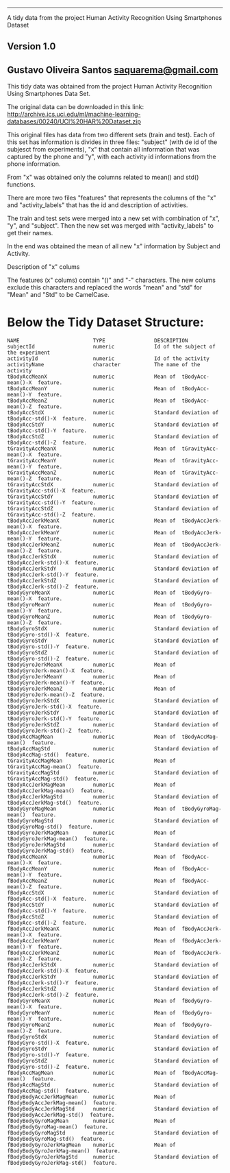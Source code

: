 -----------------------
A tidy data from the project 
Human Activity Recognition Using Smartphones Dataset

Version 1.0
-----------------------
Gustavo Oliveira Santos
saquarema@gmail.com
-----------------------


This tidy data was obtained from the project Human Activity Recognition Using Smartphones Data Set.

The original data can be downloaded in this link:
http://archive.ics.uci.edu/ml/machine-learning-databases/00240/UCI%20HAR%20Dataset.zip

This original files has data from two different sets (train and test). Each of this set has information is divides in three files: "subject" (with de id of the subjesct from experiments), "x" that contain all information that was captured by the phone and "y", with each activity id informations from the phone information.

From "x" was obtained only the columns related to mean() and std() functions.

There are more two files "features" that represents the columns of the "x" and "activity_labels" that has the id and description of activities.

The train and test sets were merged into a new set with combination of "x", "y", and "subject". Then the new set was merged with "activity_labels" to get their names.

In the end was obtained the mean of all new "x" information by Subject and Activity.

Description of "x" colums

The features (x" colums) contain "()" and "-" characters. The new colums exclude this characters and replaced the words "mean" and "std" for "Mean" and "Std" to be CamelCase.

Below the Tidy Dataset Structure:
======================================

	NAME              			TYPE              	DESCRIPTION
	subjectId                   numeric           	Id of the subject of the experiment
	activityId                  numeric           	Id of the activity
	activityName                character         	The name of the activity
	tBodyAccMeanX				numeric				Mean of  tBodyAcc-mean()-X  feature.
	tBodyAccMeanY				numeric				Mean of  tBodyAcc-mean()-Y  feature.
	tBodyAccMeanZ				numeric				Mean of  tBodyAcc-mean()-Z  feature.
	tBodyAccStdX				numeric				Standard deviation of  tBodyAcc-std()-X  feature.
	tBodyAccStdY				numeric				Standard deviation of  tBodyAcc-std()-Y  feature.
	tBodyAccStdZ				numeric				Standard deviation of  tBodyAcc-std()-Z  feature.
	tGravityAccMeanX			numeric				Mean of  tGravityAcc-mean()-X  feature.
	tGravityAccMeanY			numeric				Mean of  tGravityAcc-mean()-Y  feature.
	tGravityAccMeanZ			numeric				Mean of  tGravityAcc-mean()-Z  feature.
	tGravityAccStdX				numeric				Standard deviation of  tGravityAcc-std()-X  feature.
	tGravityAccStdY				numeric				Standard deviation of  tGravityAcc-std()-Y  feature.
	tGravityAccStdZ				numeric				Standard deviation of  tGravityAcc-std()-Z  feature.
	tBodyAccJerkMeanX			numeric				Mean of  tBodyAccJerk-mean()-X  feature.
	tBodyAccJerkMeanY			numeric				Mean of  tBodyAccJerk-mean()-Y  feature.
	tBodyAccJerkMeanZ			numeric				Mean of  tBodyAccJerk-mean()-Z  feature.
	tBodyAccJerkStdX			numeric				Standard deviation of  tBodyAccJerk-std()-X  feature.
	tBodyAccJerkStdY			numeric				Standard deviation of  tBodyAccJerk-std()-Y  feature.
	tBodyAccJerkStdZ			numeric				Standard deviation of  tBodyAccJerk-std()-Z  feature.
	tBodyGyroMeanX				numeric				Mean of  tBodyGyro-mean()-X  feature.
	tBodyGyroMeanY				numeric				Mean of  tBodyGyro-mean()-Y  feature.
	tBodyGyroMeanZ				numeric				Mean of  tBodyGyro-mean()-Z  feature.
	tBodyGyroStdX				numeric				Standard deviation of  tBodyGyro-std()-X  feature.
	tBodyGyroStdY				numeric				Standard deviation of  tBodyGyro-std()-Y  feature.
	tBodyGyroStdZ				numeric				Standard deviation of  tBodyGyro-std()-Z  feature.
	tBodyGyroJerkMeanX			numeric				Mean of  tBodyGyroJerk-mean()-X  feature.
	tBodyGyroJerkMeanY			numeric				Mean of  tBodyGyroJerk-mean()-Y  feature.
	tBodyGyroJerkMeanZ			numeric				Mean of  tBodyGyroJerk-mean()-Z  feature.
	tBodyGyroJerkStdX			numeric				Standard deviation of  tBodyGyroJerk-std()-X  feature.
	tBodyGyroJerkStdY			numeric				Standard deviation of  tBodyGyroJerk-std()-Y  feature.
	tBodyGyroJerkStdZ			numeric				Standard deviation of  tBodyGyroJerk-std()-Z  feature.
	tBodyAccMagMean				numeric				Mean of  tBodyAccMag-mean()  feature.
	tBodyAccMagStd				numeric				Standard deviation of  tBodyAccMag-std()  feature.
	tGravityAccMagMean			numeric				Mean of  tGravityAccMag-mean()  feature.
	tGravityAccMagStd			numeric				Standard deviation of  tGravityAccMag-std()  feature.
	tBodyAccJerkMagMean			numeric				Mean of  tBodyAccJerkMag-mean()  feature.
	tBodyAccJerkMagStd			numeric				Standard deviation of  tBodyAccJerkMag-std()  feature.
	tBodyGyroMagMean			numeric				Mean of  tBodyGyroMag-mean()  feature.
	tBodyGyroMagStd				numeric				Standard deviation of  tBodyGyroMag-std()  feature.
	tBodyGyroJerkMagMean		numeric				Mean of  tBodyGyroJerkMag-mean()  feature.
	tBodyGyroJerkMagStd			numeric				Standard deviation of  tBodyGyroJerkMag-std()  feature.
	fBodyAccMeanX				numeric				Mean of  fBodyAcc-mean()-X  feature.
	fBodyAccMeanY				numeric				Mean of  fBodyAcc-mean()-Y  feature.
	fBodyAccMeanZ				numeric				Mean of  fBodyAcc-mean()-Z  feature.
	fBodyAccStdX				numeric				Standard deviation of  fBodyAcc-std()-X  feature.
	fBodyAccStdY				numeric				Standard deviation of  fBodyAcc-std()-Y  feature.
	fBodyAccStdZ				numeric				Standard deviation of  fBodyAcc-std()-Z  feature.
	fBodyAccJerkMeanX			numeric				Mean of  fBodyAccJerk-mean()-X  feature.
	fBodyAccJerkMeanY			numeric				Mean of  fBodyAccJerk-mean()-Y  feature.
	fBodyAccJerkMeanZ			numeric				Mean of  fBodyAccJerk-mean()-Z  feature.
	fBodyAccJerkStdX			numeric				Standard deviation of  fBodyAccJerk-std()-X  feature.
	fBodyAccJerkStdY			numeric				Standard deviation of  fBodyAccJerk-std()-Y  feature.
	fBodyAccJerkStdZ			numeric				Standard deviation of  fBodyAccJerk-std()-Z  feature.
	fBodyGyroMeanX				numeric				Mean of  fBodyGyro-mean()-X  feature.
	fBodyGyroMeanY				numeric				Mean of  fBodyGyro-mean()-Y  feature.
	fBodyGyroMeanZ				numeric				Mean of  fBodyGyro-mean()-Z  feature.
	fBodyGyroStdX				numeric				Standard deviation of  fBodyGyro-std()-X  feature.
	fBodyGyroStdY				numeric				Standard deviation of  fBodyGyro-std()-Y  feature.
	fBodyGyroStdZ				numeric				Standard deviation of  fBodyGyro-std()-Z  feature.
	fBodyAccMagMean				numeric				Mean of  fBodyAccMag-mean()  feature.
	fBodyAccMagStd				numeric				Standard deviation of  fBodyAccMag-std()  feature.
	fBodyBodyAccJerkMagMean		numeric				Mean of  fBodyBodyAccJerkMag-mean()  feature.
	fBodyBodyAccJerkMagStd		numeric				Standard deviation of  fBodyBodyAccJerkMag-std()  feature.
	fBodyBodyGyroMagMean		numeric				Mean of  fBodyBodyGyroMag-mean()  feature.
	fBodyBodyGyroMagStd			numeric				Standard deviation of  fBodyBodyGyroMag-std()  feature.
	fBodyBodyGyroJerkMagMean	numeric				Mean of  fBodyBodyGyroJerkMag-mean()  feature.
	fBodyBodyGyroJerkMagStd		numeric				Standard deviation of  fBodyBodyGyroJerkMag-std()  feature.

